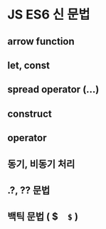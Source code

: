 # JS ES6 신 문법
## arrow function
## let, const
## spread operator (...)
## construct
## operator
## 동기, 비동기 처리
## .?, ?? 문법
## 백틱 문법 ( $`  $` )
